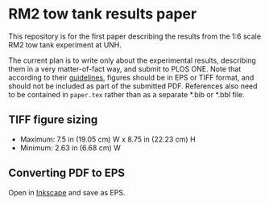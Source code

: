 # RM2 tow tank results paper

This repository is for the first paper describing the results from the 1:6
scale RM2 tow tank experiment at UNH.

The current plan is to write only about the experimental results, describing
them in a very matter-of-fact way, and submit to PLOS ONE. Note that according
to their [guidelines](http://www.plosone.org/static/latexGuidelines), figures
should be in EPS or TIFF format, and should not be included as part of the
submitted PDF. References also need to be contained in `paper.tex` rather than
as a separate *.bib or *.bbl file.


## TIFF figure sizing

* Maximum: 7.5 in (19.05 cm) W x 8.75 in (22.23 cm) H
* Minimum: 2.63 in (6.68 cm) W


## Converting PDF to EPS

Open in [Inkscape](http://inkscape.org) and save as EPS.
